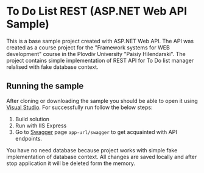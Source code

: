 # To Do List REST (ASP.NET Web API Sample)
This is a base sample project created with ASP.NET Web API. The API was created as a course project for the "Framework systems for WEB development" course in the Plovdiv University "Paisiy Hilendarski".
The project contains simple implementation of REST API for To Do list manager relalised with fake database context.

## Running the sample
After cloning or downloading the sample you should be able to open it using [Visual Studio](https://visualstudio.microsoft.com/). For successfully run follow the below steps:
1. Build solution
2. Run with IIS Express
3. Go to [Swagger](https://swagger.io/) page `app-url/swagger` to get acquainted with API endpoints.

You have no need database because project works with simple fake implementation of database context. All changes are saved locally and after stop application it will be deleted form the memory.
